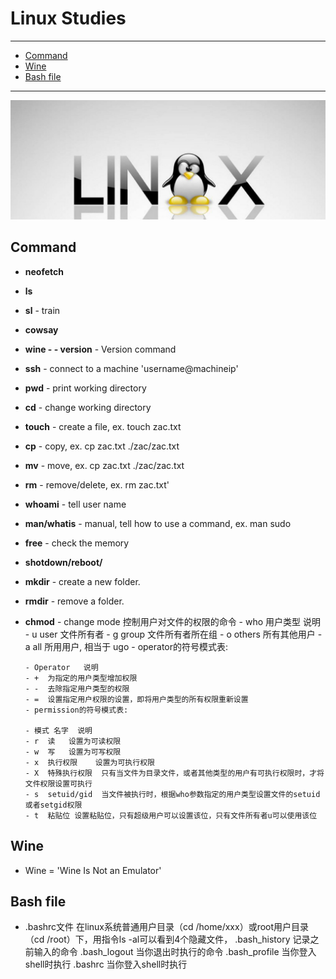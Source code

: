 # Linux Studies

---
- [Command](#command)
- [Wine](#wine)
- [Bash file](#bash-file)

---

![](16_LinuxStudies/16_LinuxStudies_2023-02-20-09-31-24.png)

## Command
 - **neofetch**
 - **ls**
 - **sl** - train
 - **cowsay**
 - **wine - - version** - Version command 
 - **ssh** - connect to a machine 'username@machineip'
 - **pwd** - print working directory
 - **cd** - change working directory
 - **touch** - create a file, ex. touch zac.txt
 - **cp** - copy, ex. cp zac.txt ./zac/zac.txt
 - **mv** - move, ex. cp zac.txt ./zac/zac.txt
 - **rm** - remove/delete, ex. rm zac.txt'
 - **whoami** - tell user name
 - **man/whatis** - manual, tell how to use a command, ex. man sudo 
 - **free** - check the memory 
 - **shotdown/reboot/**
 - **mkdir**  - create a new folder.
 - **rmdir** - remove a folder.
 - **chmod** - change mode 控制用户对文件的权限的命令
       - who	用户类型	说明
       - u	user	文件所有者
       - g	group	文件所有者所在组
       - o	others	所有其他用户
       - a	all	所用用户, 相当于 ugo
       - operator的符号模式表:

       - Operator	说明
       - +	为指定的用户类型增加权限
       - -	去除指定用户类型的权限
       - =	设置指定用户权限的设置，即将用户类型的所有权限重新设置
       - permission的符号模式表:

       - 模式	名字	说明
       - r	读	设置为可读权限
       - w	写	设置为可写权限
       - x	执行权限	设置为可执行权限
       - X	特殊执行权限	只有当文件为目录文件，或者其他类型的用户有可执行权限时，才将文件权限设置可执行
       - s	setuid/gid	当文件被执行时，根据who参数指定的用户类型设置文件的setuid或者setgid权限
       - t	粘贴位	设置粘贴位，只有超级用户可以设置该位，只有文件所有者u可以使用该位



## Wine
 - Wine = 'Wine Is Not an Emulator'

## Bash file
-  .bashrc文件
      在linux系统普通用户目录（cd /home/xxx）或root用户目录（cd /root）下，用指令ls -al可以看到4个隐藏文件，
      .bash_history 记录之前输入的命令
      .bash_logout 当你退出时执行的命令
      .bash_profile 当你登入shell时执行
      .bashrc 当你登入shell时执行

